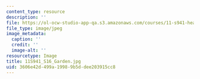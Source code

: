 ```yaml
---
content_type: resource
description: ''
file: https://ol-ocw-studio-app-qa.s3.amazonaws.com/courses/11-s941-healthy-cities-assessing-health-impacts-of-policies-and-plans-spring-2016/3606e42d499a19989b5ddee203915cc8_11S941_S16_Garden.jpg
file_type: image/jpeg
image_metadata:
  caption: ''
  credit: ''
  image-alt: ''
resourcetype: Image
title: 11S941_S16_Garden.jpg
uid: 3606e42d-499a-1998-9b5d-dee203915cc8
---
```

